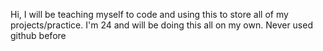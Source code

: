 Hi, I will be teaching myself to code and using this to store all of my projects/practice. 
I'm 24 and will be doing this all on my own. 
Never used github before
